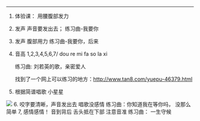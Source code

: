 ----------
1. 体验课： 用腰腹部发力
2. 发声
    声音要发出去；
    练习曲-我要你
3. 发声
    腹部用力
    练习曲-我要你，后来
4. 音高
   1,2,3,4,5,6,7/ dou re mi fa so la xi 
   
   练习曲: 刘若英的歌，亲密爱人
   
   找到了一个网上可以练习的地方：http://www.tan8.com/yuepu-46379.html

5. 根据简谱唱歌
小星星
   
![](http://s6.sinaimg.cn/bmiddle/41888e75t87bc55a95cf5&690)
6. 咬字要清晰，声音发出去
   唱歌没感情
   练习曲：你知道我在等你吗， 没那么简单
7, 感情感情！
   音到背后
   舌头抵在下部
   注意音准
   练习曲： 一生守候
